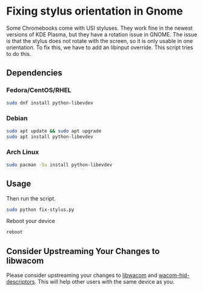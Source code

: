 # Fixing stylus orientation in Gnome

Some Chromebooks come with USI styluses. They work fine in the newest versions of KDE Plasma, but they have a rotation issue in GNOME. The issue is that the stylus does not rotate with the screen, so it is only usable in one orientation. To fix this, we have to add an libinput override.
This script tries to do this.

## Dependencies


### Fedora/CentOS/RHEL
``` bash 
sudo dnf install python-libevdev 
```

### Debian 
``` bash 
sudo apt update && sudo apt upgrade
sudo apt install python-libevdev 
```


### Arch Linux

``` bash 
sudo pacman -Su install python-libevdev 
```

## Usage


Then run the script.

```bash
sudo python fix-stylus.py
```

Reboot your device

``` bash
reboot
```

## Consider Upstreaming Your Changes to libwacom
Please consider upstreaming your changes to [libwacom](https://github.com/linuxwacom/wacom-hid-descriptors) and [wacom-hid-descriptors](https://github.com/linuxwacom/wacom-hid-descriptors). This will help other users with the same device as you. 